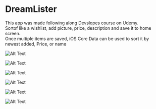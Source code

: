 # DreamLister  
This app was made following along Devslopes course on Udemy.  
Sortof like a wishlist, add picture, price, description and save it to home screen.  
Once multiple items are saved, iOS Core Data can be used to sort it by newest added, Price, or name  

![Alt Text](https://github.com/Brandon9721/DreamLister/blob/master/InitialLoad.png)  

![Alt Text](https://github.com/Brandon9721/DreamLister/blob/master/AddDreams.png)

![Alt Text](AskPermissionforcamera.png)  

![Alt Text](https://github.com/Brandon9721/DreamLister/blob/master/FinishedInfo.png)  

![Alt Text](https://github.com/Brandon9721/DreamLister/blob/master/ItemAddedToHomeScreen.png)  

![Alt Text](https://github.com/Brandon9721/DreamLister/blob/master/CoreDataSorts.png)

